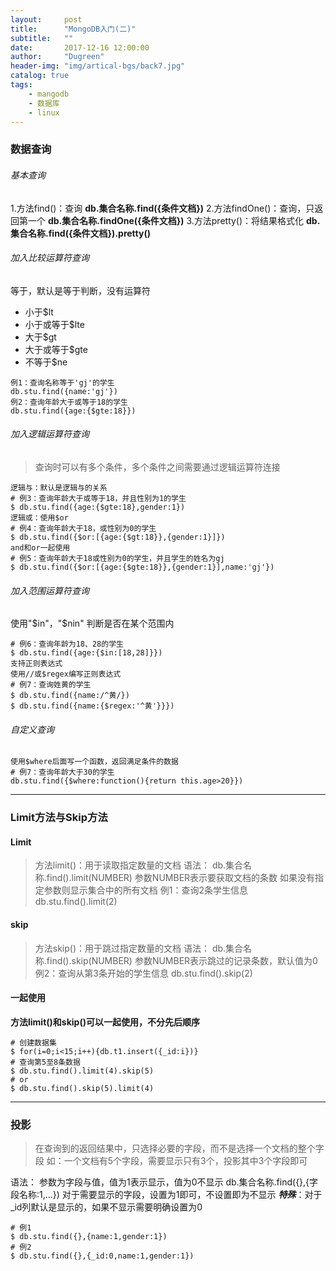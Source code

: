```yaml
---
layout:     post
title:      "MongoDB入门(二)"
subtitle:   ""
date:       2017-12-16 12:00:00
author:     "Dugreen"
header-img: "img/artical-bgs/back7.jpg"
catalog: true
tags:
    - mangodb
    - 数据库
    - linux
---
```


### 数据查询

###### 基本查询

1.方法find()：查询
**db.集合名称.find({条件文档})**
2.方法findOne()：查询，只返回第一个
**db.集合名称.findOne({条件文档})**
3.方法pretty()：将结果格式化
**db.集合名称.find({条件文档}).pretty()**

###### 加入比较运算符查询

等于，默认是等于判断，没有运算符

* 小于$lt
* 小于或等于$lte
* 大于$gt
* 大于或等于$gte
* 不等于$ne

```
例1：查询名称等于'gj'的学生
db.stu.find({name:'gj'})
例2：查询年龄大于或等于18的学生
db.stu.find({age:{$gte:18}})
```

###### 加入逻辑运算符查询

> 查询时可以有多个条件，多个条件之间需要通过逻辑运算符连接

```
逻辑与：默认是逻辑与的关系
# 例3：查询年龄大于或等于18，并且性别为1的学生
$ db.stu.find({age:{$gte:18},gender:1})
逻辑或：使用$or
# 例4：查询年龄大于18，或性别为0的学生
$ db.stu.find({$or:[{age:{$gt:18}},{gender:1}]})
and和or一起使用
# 例5：查询年龄大于18或性别为0的学生，并且学生的姓名为gj
$ db.stu.find({$or:[{age:{$gte:18}},{gender:1}],name:'gj'})
```

###### 加入范围运算符查询

使用"$in"，"$nin" 判断是否在某个范围内

```
# 例6：查询年龄为18、28的学生
$ db.stu.find({age:{$in:[18,28]}})
支持正则表达式
使用//或$regex编写正则表达式
# 例7：查询姓黄的学生
$ db.stu.find({name:/^黄/})
$ db.stu.find({name:{$regex:'^黄'}}})
```

###### 自定义查询

```
使用$where后面写一个函数，返回满足条件的数据
# 例7：查询年龄大于30的学生
db.stu.find({$where:function(){return this.age>20}})
```

----------------

### Limit方法与Skip方法

#### Limit

> 方法limit()：用于读取指定数量的文档
语法：
db.集合名称.find().limit(NUMBER)
参数NUMBER表示要获取文档的条数
如果没有指定参数则显示集合中的所有文档
例1：查询2条学生信息
db.stu.find().limit(2)

#### skip

> 方法skip()：用于跳过指定数量的文档
语法：
db.集合名称.find().skip(NUMBER)
参数NUMBER表示跳过的记录条数，默认值为0
例2：查询从第3条开始的学生信息
db.stu.find().skip(2)

#### 一起使用

**方法limit()和skip()可以一起使用，不分先后顺序**

```
# 创建数据集
$ for(i=0;i<15;i++){db.t1.insert({_id:i})}
# 查询第5至8条数据
$ db.stu.find().limit(4).skip(5)
# or
$ db.stu.find().skip(5).limit(4)
```

--------------

### 投影

> 在查询到的返回结果中，只选择必要的字段，而不是选择一个文档的整个字段
如：一个文档有5个字段，需要显示只有3个，投影其中3个字段即可

语法：
参数为字段与值，值为1表示显示，值为0不显示
db.集合名称.find({},{字段名称:1,...})
对于需要显示的字段，设置为1即可，不设置即为不显示
***特殊***：对于_id列默认是显示的，如果不显示需要明确设置为0

```
# 例1
$ db.stu.find({},{name:1,gender:1})
# 例2
$ db.stu.find({},{_id:0,name:1,gender:1})
```
